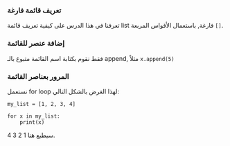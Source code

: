 ### تعريف قائمة فارغة

تعرفنا في هذا الدرس على كيفية تعريف قائمة list فارغة, باستعمال الأقواس المربعة `[]`.

### إضافة عنصر للقائمة

فقط نقوم بكتابة اسم القائمة متبوع بالـ append, مثلاً `x.append(5)`

### المرور بعناصر القائمة

نستعمل for loop لهذا الغرض بالشكل التالي:

```
my_list = [1, 2, 3, 4]

for x in my_list:
    print(x)
```

سيطبع هنا 1 2 3 4.